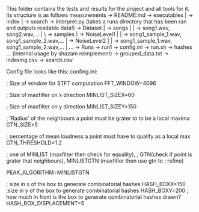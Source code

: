 This folder contains the tests and results for the project and all tools for it. 
Its structure is as follows
measurements
 \-> README.md
 \-> executables
 |	 	\-> index
 |      \-> search
 \-> interpret.py (takes a runs directory that has been ran and outputs readable data!)
 \-> Dataset
 |			\-> songs 
 |			|		\-> song1.wav, song2.wav,...
 |			\ -> samples
 |					  \-> NoiseLevel1
 |					  |				\-> song1_sample_1.wav, song1_sample_2.wav,...
 |					  \-> NoiseLevel2
 |					  |				\-> song1_sample_1.wav, song1_sample_2.wav,...
 |					  ...
 \-> Runs
		\-> run1
			\-> config.ini
			\-> run.sh
			\-> hashes
				... (internal usage by shazam reimplement)
			\-> grouped_data.txt
			\-> indexing.csv
			\-> search.csv

Config file looks like this:
confing.ini:

; Size of window for STFT computation
FFT_WINDOW=4096

; Size of maxfilter on x direction
MINLIST_SIZEX=60

; Size of maxfilter on y direction
MINLIST_SIZEY=150

; 'Radius' of the neighbours a point must be grater to to be a local maxima
GTN_SIZE=5

; percentage of mean loudness a point must have to qualify as a local max
GTN_THRESHOLD=1.2

; one of MINLIST (maxfilter then check for equality), 
; GTN(check if point is grater that neighbours), MINLISTGTN (maxfilter then use gtn to 
; refine)

PEAK_ALGORITHM=MINLISTGTN

; size in x of the box to generate combinatorial hashes
HASH_BOXX=150
;size in y of the box to generate combinatorial hashes
HASH_BOXY=200
; how much in front is the box to generate combinatorial hashes drawn?
HASH_BOX_DISPLACEMENT=5

